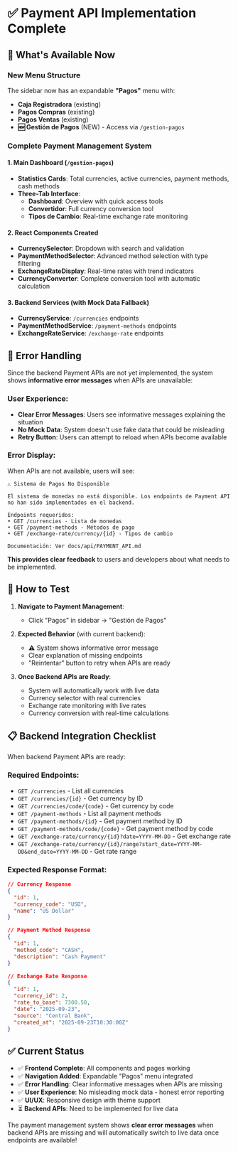 # ✅ Payment API Implementation Complete

## 🚀 What's Available Now

### New Menu Structure
The sidebar now has an expandable **"Pagos"** menu with:
- **Caja Registradora** (existing)
- **Pagos Compras** (existing)
- **Pagos Ventas** (existing)
- **🆕 Gestión de Pagos** (NEW) - Access via `/gestion-pagos`

### Complete Payment Management System

#### 1. **Main Dashboard** (`/gestion-pagos`)
- **Statistics Cards**: Total currencies, active currencies, payment methods, cash methods
- **Three-Tab Interface**:
  - **Dashboard**: Overview with quick access tools
  - **Convertidor**: Full currency conversion tool
  - **Tipos de Cambio**: Real-time exchange rate monitoring

#### 2. **React Components Created**
- **CurrencySelector**: Dropdown with search and validation
- **PaymentMethodSelector**: Advanced method selection with type filtering
- **ExchangeRateDisplay**: Real-time rates with trend indicators
- **CurrencyConverter**: Complete conversion tool with automatic calculation

#### 3. **Backend Services** (with Mock Data Fallback)
- **CurrencyService**: `/currencies` endpoints
- **PaymentMethodService**: `/payment-methods` endpoints
- **ExchangeRateService**: `/exchange-rate` endpoints

## 🔧 Error Handling

Since the backend Payment APIs are not yet implemented, the system shows **informative error messages** when APIs are unavailable:

### User Experience:
- **Clear Error Messages**: Users see informative messages explaining the situation
- **No Mock Data**: System doesn't use fake data that could be misleading
- **Retry Button**: Users can attempt to reload when APIs become available

### Error Display:
When APIs are not available, users will see:
```
⚠️ Sistema de Pagos No Disponible

El sistema de monedas no está disponible. Los endpoints de Payment API no han sido implementados en el backend.

Endpoints requeridos:
• GET /currencies - Lista de monedas
• GET /payment-methods - Métodos de pago
• GET /exchange-rate/currency/{id} - Tipos de cambio

Documentación: Ver docs/api/PAYMENT_API.md
```

**This provides clear feedback** to users and developers about what needs to be implemented.

## 🧪 How to Test

1. **Navigate to Payment Management**:
   - Click "Pagos" in sidebar → "Gestión de Pagos"

2. **Expected Behavior** (with current backend):
   - ⚠️ System shows informative error message
   - Clear explanation of missing endpoints
   - "Reintentar" button to retry when APIs are ready

3. **Once Backend APIs are Ready**:
   - System will automatically work with live data
   - Currency selector with real currencies
   - Exchange rate monitoring with live rates
   - Currency conversion with real-time calculations

## 📋 Backend Integration Checklist

When backend Payment APIs are ready:

### Required Endpoints:
- `GET /currencies` - List all currencies
- `GET /currencies/{id}` - Get currency by ID
- `GET /currencies/code/{code}` - Get currency by code
- `GET /payment-methods` - List all payment methods
- `GET /payment-methods/{id}` - Get payment method by ID
- `GET /payment-methods/code/{code}` - Get payment method by code
- `GET /exchange-rate/currency/{id}?date=YYYY-MM-DD` - Get exchange rate
- `GET /exchange-rate/currency/{id}/range?start_date=YYYY-MM-DD&end_date=YYYY-MM-DD` - Get rate range

### Expected Response Format:
```json
// Currency Response
{
  "id": 1,
  "currency_code": "USD",
  "name": "US Dollar"
}

// Payment Method Response
{
  "id": 1,
  "method_code": "CASH",
  "description": "Cash Payment"
}

// Exchange Rate Response
{
  "id": 1,
  "currency_id": 2,
  "rate_to_base": 7300.50,
  "date": "2025-09-23",
  "source": "Central Bank",
  "created_at": "2025-09-23T10:30:00Z"
}
```

## ✅ Current Status

- ✅ **Frontend Complete**: All components and pages working
- ✅ **Navigation Added**: Expandable "Pagos" menu integrated
- ✅ **Error Handling**: Clear informative messages when APIs are missing
- ✅ **User Experience**: No misleading mock data - honest error reporting
- ✅ **UI/UX**: Responsive design with theme support
- ⏳ **Backend APIs**: Need to be implemented for live data

The payment management system shows **clear error messages** when backend APIs are missing and will automatically switch to live data once endpoints are available!